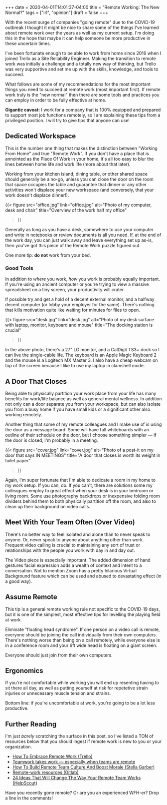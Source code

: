 +++
date = 2020-04-01T14:01:37-04:00
title = "Remote Working: The New Normal?"
tags = ["irl", "opinion"]
draft = false
+++

With the recent surge of companies "going remote" due to the COVID-19 outbreak
I thought it might be nice to share some of the things I've learned about remote
work over the years as well as my current setup. I'm doing this in the hope
that maybe it can help someone be more productive in these uncertain times.

I've been fortunate enough to be able to work from home since 2016 when I joined
Trello as a Site Reliability Engineer. Making the transition to remote work was
initially a challenge and a totally new way of thinking, but Trello was very
supportive and set me up with the skills, knowledge, and tools to succeed.

What follows are some of my recommendations for the most important things you
need to succeed at remote work (most important first). If remote work truly is
the "new normal" then there are some tools and practices you can employ in order
to be fully effective at home.
<!--more-->

**Gigantic caveat:** I work for a company that is 100% equipped and prepared to
support most job functions remotely, so I am explaining these tips from a
privileged position. I will try to give tips that anyone can use!

## Dedicated Workspace

This is the number one thing that makes the distinction between "Working From
Home" and true "Remote Work". If you don't have a place that is annointed as the
Place Of Work in your home, it's all too easy to blur the lines between home
life and work life (more about that later).

Working from your kitchen island, dining table, or other shared space should
generally be a no-go, unless you can close the door on the room that space
occupies the table and guarantee that dinner or any other activities won't
displace your new workspace (and conversely, that your work doesn't displace 
dinner!).

{{< figure
    src="office.jpg"
    link="office.jpg"
    alt="Photo of my computer, desk and chair"
    title="Overview of the work half my office"
>}}

Generally as long as you have a desk, somewhere to use your computer and write
in notebooks or review documents is all you need. If, at the end of the work
day, you can just walk away and leave everything set up as-is, then you've
got this piece of the Remote Work puzzle figured out.

One more tip: **do not** work from your bed.

### Good Tools

In addition to _where_ you work, _how_ you work is probably equally important.
If you're using an ancient computer or you're trying to view a massive
spreadsheet on a tiny screen, your productivity will crater.

If possible try and get a hold of a decent external monitor, and a halfway
decent computer (or lobby your employer for the same). There's nothing that
kills motivation quite like waiting for minutes for files to open.

{{< figure
    src="desk.jpg"
    link="desk.jpg"
    alt="Photo of my desk surface with laptop, monitor, keyboard and mouse"
    title="The docking station is crucial"
>}}

In the above photo, there's a 27" LG monitor, and a CalDigit TS3+ dock so I can
live the single-cable life. The keyboard is an Apple Magic Keyboard 2 and the 
mouse is a Logitech MX Master 3. I also have a cheap webcam on top of the screen
because I like to use my laptop in clamshell mode.

## A Door That Closes

Being able to physically partition your work place from your life has many
benefits for work/life balance as well as general mental wellness. In addition
not only can a door separate you from your workspace, but can also isolate you
from a busy home if you have small kids or a significant other also working
remotely.

Another thing that some of my remote colleagues and I make use of is using the
door as a message board. Some will have full whiteboards with an outline of 
their schedule on the door, but I choose something simpler — if the door is
closed, I'm probably in a meeting.

{{< figure
    src="cover.jpg"
    link="cover.jpg"
    alt="Photo of a post-it on my door that says IN MEETINGS"
    title="A door that closes is worth its weight in toilet paper"
>}}

Again, I'm super fortunate that I'm able to dedicate a room in my home to my
work setup. If you can, do. If you can't, there are solutions some my
colleagues employ to great effect when your desk is in your bedroom or living
room. Some use photography backdrops or inexpensive folding room dividers 
behind them to both physically partition off the room, and also to clean up
their background on video calls.

## Meet With Your Team Often (Over Video)

There's no better way to feel isolated and alone than to never speak to anyone.
Or, never speak to anyone about anything other than work. Frequent video calling
is crucial to maintaining any sort of trust or relationships with the people you
work with day in and day out.

The Video piece is especially important. The added dimension of hand gestures
facial expression adds a wealth of context and intent to a conversation. Not to
mention Zoom has a pretty hilarious Virtual Background feature which can be used
and abused to devastating effect (in a good way).

## Assume Remote


This tip is a general remote working rule not specific to the COVID-19 days,
but it is one of the simplest, most effective tips for levelling the playing
field at work.


Eliminate "floating head syndrome". If one person on a video call is remote,
everyone should be joining the call individually from their own computers.
There's nothing worse than being on a call remotely, while everyone else is
in a conference room and your 6ft wide head is floating on a giant screen.

Everyone should just join from their own computers.

## Ergonomics

If you're not comfortable while working you will end up resenting having to sit
there all day, as well as putting yourself at risk for repetetive strain
injuries or unnecessary muscle tension and strains.

Bottom line: if you're uncomfortable at work, you're going to be a lot less
productive.

## Further Reading

I'm just _barely_ scratching the surface in this post, so I've listed a TON of
resources below that you should ingest if remote work is new to you or your
organization.

- [How To Embrace Remote Work (Trello)](https://trello.com/remote-work-guide)
- [Teamwork takes work — especially when teams are remote](https://atlassian.com/remote)
- [How To Build Remote Team Culture And Boost Morale (Stella Garber)](https://medium.com/remotely-managing/how-to-build-remote-team-culture-and-boost-morale-1deca1695110)
- [Remote-work resources (Gitlab)](https://about.gitlab.com/company/culture/all-remote/resources/)
- [24 Ideas That Will Change The Way Your Remote Team Works (HelpScout)](https://www.helpscout.com/blog/remote-work-resources/)

Have you recently gone remote? Or are you an experienced WFH-er? Drop a line in
the comments!
